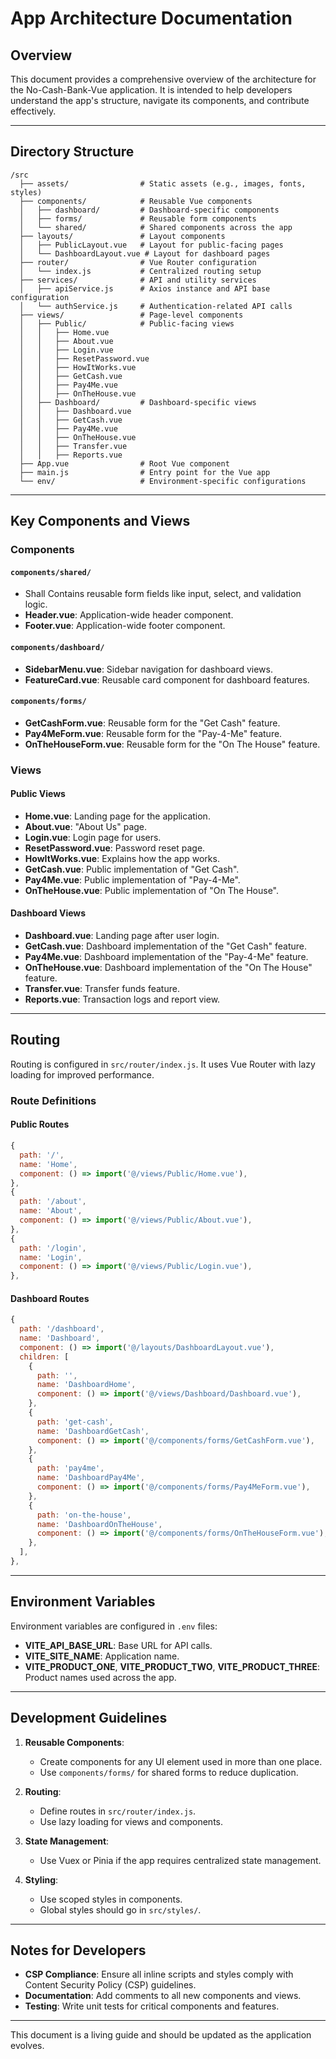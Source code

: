 # App Architecture Documentation

## Overview
This document provides a comprehensive overview of the architecture for the No-Cash-Bank-Vue application. It is intended to help developers understand the app's structure, navigate its components, and contribute effectively.

---

## Directory Structure

```
/src
  ├── assets/                # Static assets (e.g., images, fonts, styles)
  ├── components/            # Reusable Vue components
  │   ├── dashboard/         # Dashboard-specific components
  │   ├── forms/             # Reusable form components
  │   └── shared/            # Shared components across the app
  ├── layouts/               # Layout components
  │   ├── PublicLayout.vue   # Layout for public-facing pages
  │   └── DashboardLayout.vue # Layout for dashboard pages
  ├── router/                # Vue Router configuration
  │   └── index.js           # Centralized routing setup
  ├── services/              # API and utility services
  │   ├── apiService.js      # Axios instance and API base configuration
  │   └── authService.js     # Authentication-related API calls
  ├── views/                 # Page-level components
  │   ├── Public/            # Public-facing views
  │   │   ├── Home.vue
  │   │   ├── About.vue
  │   │   ├── Login.vue
  │   │   ├── ResetPassword.vue
  │   │   ├── HowItWorks.vue
  │   │   ├── GetCash.vue
  │   │   ├── Pay4Me.vue
  │   │   ├── OnTheHouse.vue
  │   ├── Dashboard/         # Dashboard-specific views
  │   │   ├── Dashboard.vue
  │   │   ├── GetCash.vue
  │   │   ├── Pay4Me.vue
  │   │   ├── OnTheHouse.vue
  │   │   ├── Transfer.vue
  │   │   ├── Reports.vue
  ├── App.vue                # Root Vue component
  ├── main.js                # Entry point for the Vue app
  └── env/                   # Environment-specific configurations
```

---

## Key Components and Views

### Components

#### `components/shared/`
- Shall Contains reusable form fields like input, select, and validation logic.
- **Header.vue**: Application-wide header component.
- **Footer.vue**: Application-wide footer component.

#### `components/dashboard/`
- **SidebarMenu.vue**: Sidebar navigation for dashboard views.
- **FeatureCard.vue**: Reusable card component for dashboard features.

#### `components/forms/`
- **GetCashForm.vue**: Reusable form for the "Get Cash" feature.
- **Pay4MeForm.vue**: Reusable form for the "Pay-4-Me" feature.
- **OnTheHouseForm.vue**: Reusable form for the "On The House" feature.

### Views

#### Public Views
- **Home.vue**: Landing page for the application.
- **About.vue**: "About Us" page.
- **Login.vue**: Login page for users.
- **ResetPassword.vue**: Password reset page.
- **HowItWorks.vue**: Explains how the app works.
- **GetCash.vue**: Public implementation of "Get Cash".
- **Pay4Me.vue**: Public implementation of "Pay-4-Me".
- **OnTheHouse.vue**: Public implementation of "On The House".

#### Dashboard Views
- **Dashboard.vue**: Landing page after user login.
- **GetCash.vue**: Dashboard implementation of the "Get Cash" feature.
- **Pay4Me.vue**: Dashboard implementation of the "Pay-4-Me" feature.
- **OnTheHouse.vue**: Dashboard implementation of the "On The House" feature.
- **Transfer.vue**: Transfer funds feature.
- **Reports.vue**: Transaction logs and report view.

---

## Routing

Routing is configured in `src/router/index.js`. It uses Vue Router with lazy loading for improved performance. 

### Route Definitions

#### Public Routes
```javascript
{
  path: '/',
  name: 'Home',
  component: () => import('@/views/Public/Home.vue'),
},
{
  path: '/about',
  name: 'About',
  component: () => import('@/views/Public/About.vue'),
},
{
  path: '/login',
  name: 'Login',
  component: () => import('@/views/Public/Login.vue'),
},
```

#### Dashboard Routes
```javascript
{
  path: '/dashboard',
  name: 'Dashboard',
  component: () => import('@/layouts/DashboardLayout.vue'),
  children: [
    {
      path: '',
      name: 'DashboardHome',
      component: () => import('@/views/Dashboard/Dashboard.vue'),
    },
    {
      path: 'get-cash',
      name: 'DashboardGetCash',
      component: () => import('@/components/forms/GetCashForm.vue'),
    },
    {
      path: 'pay4me',
      name: 'DashboardPay4Me',
      component: () => import('@/components/forms/Pay4MeForm.vue'),
    },
    {
      path: 'on-the-house',
      name: 'DashboardOnTheHouse',
      component: () => import('@/components/forms/OnTheHouseForm.vue'),
    },
  ],
},
```

---

## Environment Variables

Environment variables are configured in `.env` files:

- **VITE_API_BASE_URL**: Base URL for API calls.
- **VITE_SITE_NAME**: Application name.
- **VITE_PRODUCT_ONE**, **VITE_PRODUCT_TWO**, **VITE_PRODUCT_THREE**: Product names used across the app.

---

## Development Guidelines

1. **Reusable Components**:
   - Create components for any UI element used in more than one place.
   - Use `components/forms/` for shared forms to reduce duplication.

2. **Routing**:
   - Define routes in `src/router/index.js`.
   - Use lazy loading for views and components.

3. **State Management**:
   - Use Vuex or Pinia if the app requires centralized state management.

4. **Styling**:
   - Use scoped styles in components.
   - Global styles should go in `src/styles/`.

---

## Notes for Developers

- **CSP Compliance**: Ensure all inline scripts and styles comply with Content Security Policy (CSP) guidelines.
- **Documentation**: Add comments to all new components and views.
- **Testing**: Write unit tests for critical components and features.

---

This document is a living guide and should be updated as the application evolves.

